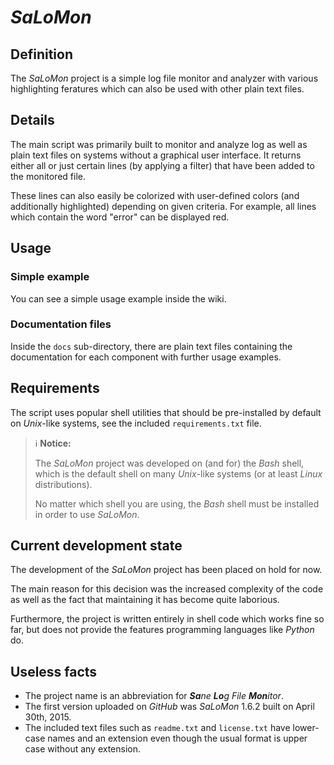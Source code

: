 # *SaLoMon*

## Definition

The *SaLoMon* project is a simple log file monitor and analyzer with various highlighting feratures which can also be used with other plain text files. 

## Details

The main script was primarily built to monitor and analyze log as well as plain text files on systems without a graphical user interface. It returns either all or just certain lines (by applying a filter) that have been added to the monitored file.

These lines can also easily be colorized with user-defined colors (and additionally highlighted) depending on given criteria. For example, all lines which contain the word "error" can be displayed red.

## Usage

### Simple example

You can see a simple usage example inside the wiki.

### Documentation files

Inside the `docs` sub-directory, there are plain text files containing the documentation for each component with further usage examples.

## Requirements

The script uses popular shell utilities that should be pre-installed by default on *Unix*-like systems, see the included `requirements.txt` file.

> :information_source: **Notice:**
>
> The *SaLoMon* project was developed on (and for) the *Bash* shell, which is the default shell on many *Unix*-like systems (or at least *Linux* distributions).
>
> No matter which shell you are using, the *Bash* shell must be installed in order to use *SaLoMon*.

## Current development state

The development of the *SaLoMon* project has been placed on hold for now.

The main reason for this decision was the increased complexity of the code as well as the fact that maintaining it has become quite laborious.

Furthermore, the project is written entirely in shell code which works fine so far, but does not provide the features programming languages like *Python* do.

## Useless facts

* The project name is an abbreviation for ***Sa****ne* ***Lo****g* *File* ***Mon****itor*.
* The first version uploaded on *GitHub* was *SaLoMon* 1.6.2 built on April 30th, 2015.
* The included text files such as `readme.txt` and `license.txt` have lower-case names and an extension even though the usual format is upper case without any extension.
